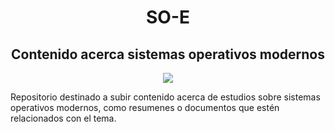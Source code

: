 <h1 align="center"> SO-E </h1>
<h2 align="center"> Contenido acerca sistemas operativos modernos </h2>
<p align="center">
   <img src="https://img.shields.io/badge/STATUS-EN%20DESAROLLO-green">
</p>

Repositorio destinado a subir contenido acerca de estudios sobre sistemas operativos modernos,
como resumenes o documentos que estén relacionados con el tema. 

